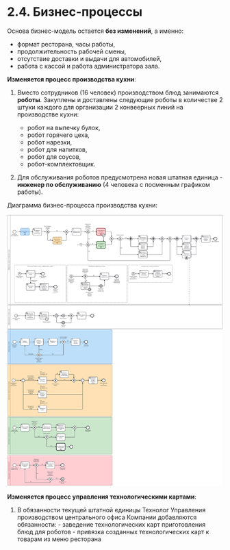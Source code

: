 # 2.4. Бизнес-процессы

Основа бизнес-модель остается **без изменений**, а именно: 

  - формат ресторана, часы работы,
  - продолжительность рабочей смены,
  - отсутствие доставки и выдачи для автомобилей,
  - работа с кассой и работа администратора зала.

**Изменяется процесс производства кухни**:

  1. Вместо сотрудников (16 человек) производством блюд занимаются **роботы**. Закуплены и доставлены следующие роботы в количестве 2 штуки каждого для организации 2 конвеерных линий на производстве кухни:
     
     - робот на выпечку булок,
     - робот горячего цеха,
     - робот нарезки,
     - робот для напитков,
     - робот для соусов,
     - робот-комплектовщик.    
    
  2. Для обслуживания роботов предусмотрена новая штатная единица - **инженер по обслуживанию** (4 человека с посменным графиком работы).

Диаграмма бизнес-процесса производства кухни:

![](https://raw.githubusercontent.com/TenitilovaD/otus_sa_onlyrobots/main/docs/diagrams/production.svg)

**Изменяется процесс управления технологическими картами**:

  1. В обязанности текущей штатной единицы Технолог Управления производством центрального офиса Компании добавляются обязанности:
    - заведение технологических карт приготовления блюд для роботов
    - привязка созданных технологических карт к товарам из меню ресторана
